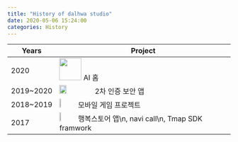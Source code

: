 ```yaml
---
title: "History of dalhwa studio"
date: 2020-05-06 15:24:00
categories: History
---
```


| Years | Project |
| - | - |
| 2020 | <img src="https://user-images.githubusercontent.com/64881706/82163721-cd73b100-98e7-11ea-9295-35e93432b37d.jpg" width = "50" height = "50"> AI 홈  |
| 2019~2020 | <img src="https://user-images.githubusercontent.com/64881706/82164542-1b8ab380-98ec-11ea-90e7-d90b2b976971.png" width = "20%" height = "20%" >  2차 인증 보안 앱|
| 2018~2019 | <img src="https://user-images.githubusercontent.com/64881706/82165206-1f6c0500-98ef-11ea-9c79-c53647884ac4.png" width="10%" height="5%"> 모바일 게임 프로젝트 |
| 2017 | <img src="https://user-images.githubusercontent.com/64881706/82165392-cc468200-98ef-11ea-850e-077871e1fcea.png" width="10%" height="10%"> 행복스토어 앱\n, navi call\n, Tmap SDK framwork |



